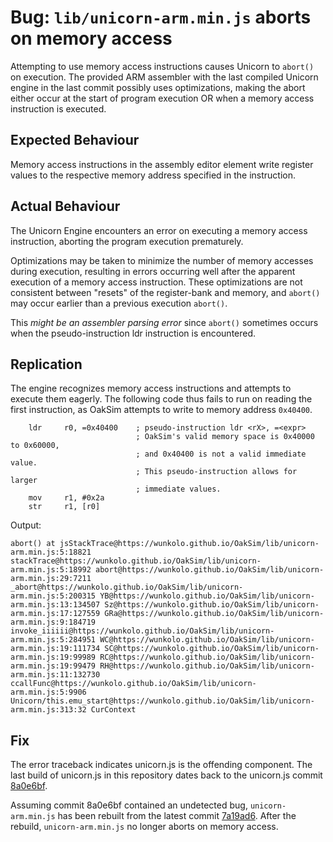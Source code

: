 # Bug: `lib/unicorn-arm.min.js` aborts on memory access

Attempting to use memory access instructions causes Unicorn to `abort()` on
execution. The provided ARM assembler with the last compiled Unicorn engine
in the last commit possibly uses optimizations, making the abort either
occur at the start of program execution OR when a memory access instruction
is executed.

## Expected Behaviour

Memory access instructions in the assembly editor element write register
values to the respective memory address specified in the instruction.

## Actual Behaviour

The Unicorn Engine encounters an error on executing a memory access instruction,
aborting the program execution prematurely.

Optimizations may be taken to minimize the number of memory accesses during
execution, resulting in errors occurring well after the apparent execution of a
memory access instruction. These optimizations are not consistent between
"resets" of the register-bank and memory, and `abort()` may occur earlier than
a previous execution `abort()`.

This *might be an assembler parsing error* since `abort()` sometimes occurs
when the pseudo-instruction ldr instruction is encountered.

## Replication

The engine recognizes memory access instructions and attempts to execute them
eagerly. The following code thus fails to run on reading the first instruction,
as OakSim attempts to write to memory address `0x40400`.

```arm
    ldr     r0, =0x40400    ; pseudo-instruction ldr <rX>, =<expr> 
                            ; OakSim's valid memory space is 0x40000 to 0x60000,
                            ; and 0x40400 is not a valid immediate value.
                            ; This pseudo-instruction allows for larger
                            ; immediate values.
    mov     r1, #0x2a
    str     r1, [r0]
```

Output:

```
abort() at jsStackTrace@https://wunkolo.github.io/OakSim/lib/unicorn-arm.min.js:5:18821 stackTrace@https://wunkolo.github.io/OakSim/lib/unicorn-arm.min.js:5:18992 abort@https://wunkolo.github.io/OakSim/lib/unicorn-arm.min.js:29:7211 _abort@https://wunkolo.github.io/OakSim/lib/unicorn-arm.min.js:5:200315 YB@https://wunkolo.github.io/OakSim/lib/unicorn-arm.min.js:13:134507 Sz@https://wunkolo.github.io/OakSim/lib/unicorn-arm.min.js:17:127559 GRa@https://wunkolo.github.io/OakSim/lib/unicorn-arm.min.js:9:184719 invoke_iiiiii@https://wunkolo.github.io/OakSim/lib/unicorn-arm.min.js:5:284951 WC@https://wunkolo.github.io/OakSim/lib/unicorn-arm.min.js:19:111734 SC@https://wunkolo.github.io/OakSim/lib/unicorn-arm.min.js:19:99989 RC@https://wunkolo.github.io/OakSim/lib/unicorn-arm.min.js:19:99479 RH@https://wunkolo.github.io/OakSim/lib/unicorn-arm.min.js:11:132730 ccallFunc@https://wunkolo.github.io/OakSim/lib/unicorn-arm.min.js:5:9906 Unicorn/this.emu_start@https://wunkolo.github.io/OakSim/lib/unicorn-arm.min.js:313:32 CurContext
```

## Fix

The error traceback indicates unicorn.js is the offending component. 
The last build of unicorn.js in this repository dates back to the 
unicorn.js commit [8a0e6bf](https://github.com/AlexAltea/unicorn.js/tree/8a0e6bfc03539d45ee3f7e3673fb4b9992a1fa45).

Assuming commit 8a0e6bf contained an undetected bug, `unicorn-arm.min.js` has
been rebuilt from the latest commit [7a19ad6](https://github.com/AlexAltea/unicorn.js/tree/7a19ad6c00729acdd944e9a75b6d95fea1f0ee87). After the rebuild, 
`unicorn-arm.min.js` no longer aborts on memory access.